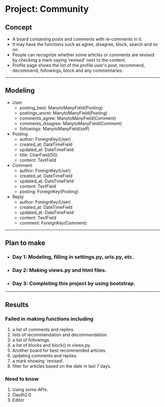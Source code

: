 # Project: Community

## Concept
* A board containing posts and comments with re-comments in it.
* It may have the functions such as agree, disagree, block, search and so on.
* People can recognize whether some articles or comments are revised by checking a mark saying 'revised' next to the content.
* Profile page shows the list of the profile user's post, recommend, decommend, followings, block and any commentaries.
---
## Modeling
* User
    * posting_best: ManytoManyField(Posting)
    * postings_worst: ManytoManyField(Posting)
    * comments_agree: ManytoManyField(Comment)
    * comments_disagree: ManytoManyField(Comment)
    * followings: ManytoManyField(self)
* Posting
    * author: ForeignKey(User)
    * created_at: DateTimeField
    * updated_at: DateTimeField
    * title: CharField(50)
    * content: TextField
* Comment
    * author: ForeignKey(User)
    * created_at: DateTimeField
    * updated_at: DateTimeField
    * content: TextField
    * posting: ForeignKey(Posting) 
* Reply
    * author: ForeignKey(User)
    * created_at: DateTimeField
    * updated_at: DateTimeField
    * content: TextField
    * comment: ForeignKey(Comment) 
---
## Plan to make

* ### Day 1: Modeling, filling in settings.py, urls.py, etc.
* ### Day 2: Making views.py and html files.
* ### Day 3: Completing this project by using bootstrap.
----
## Results
### Failed in making functions including 
1. a list of comments and replies.
2. lists of recommendation and decommendation.
3. a list of followings.
4. a list of blocks and block() in views.py.
5. Another board for best recommended articles.
6. updating comments and replies.
7. a mark showing 'revised'.
8. filter for articles based on the date in last 7 days.

### Need to know
1. Using some APIs.
2. Oauth2.0
3. Editor